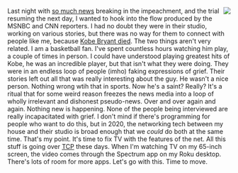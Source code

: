 <img src="http://scripting.com/images/2019/03/31/rokuRemote.png" border="0" align="right">Last night with <a href="https://www.memeorandum.com/200126/p59#a200126p59">so much news</a> breaking in the impeachment, and the trial resuming the next day, I wanted to hook into the flow produced by the MSNBC and CNN reporters. I had no doubt they were in their studio, working on various stories, but there was no way for them to connect with people like me, because <a href="https://en.wikipedia.org/wiki/Death_of_Kobe_Bryant">Kobe Bryant died</a>. The two things aren't very related. I am a basketball fan. I've spent countless hours watching him play, a couple of times in person. I could have understood playing greatest hits of Kobe, he was an incredible player, but that isn't what they were doing. They were in an endless loop of people (imho) faking expressions of grief. Their stories left out all that was really interesting about the guy. He wasn't a nice person. Nothing wrong wtih that in sports. Now he's a saint? Really? It's a ritual that for some weird reason freezes the news media into a loop of wholly irrelevant and dishonest pseudo-news. Over and over again and again. Nothing new is happening. None of the people being interviewed are really incapacitated with grief. I don't mind if there's programming for people who want to do this, but in 2020, the networking tech between my house and their studio is broad enough that we <i>could</i> do both at the same time. That's my point. It's time to fix TV with the features of the net. All this stuff is going over <a href="https://en.wikipedia.org/wiki/Transmission_Control_Protocol">TCP</a> these days. When I'm watching TV on my 65-inch screen, the video comes through the Spectrum app on my Roku desktop. There's lots of room for more apps. Let's go with this. Time to move. 
